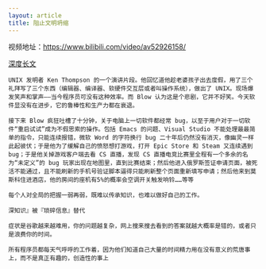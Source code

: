 ```yaml
---
layout: article
title: 阻止文明坍缩
---
```


视频地址：https://www.bilibili.com/video/av52926158/

[深度长文](https://www.gcores.com/articles/110509)


```
UNIX 发明者 Ken Thompson 的一个演讲片段。他回忆道他趁老婆孩子出去度假，用了三个礼拜写了三个东西（编辑器、编译器、软硬件交互层或者叫操作系统），做出了 UNIX。现场爆发笑声和掌声——当今程序员可没有这种效率。而 Blow 认为这是个悲剧，它并不好笑。今天软件显没有在进步，它的鲁棒性和生产力都在衰退。
```


```
接下来 Blow 疯狂吐槽了十分钟，关于电脑上一切软件都经常 bug，以至于用户对于一切软件“重启试试”成为不假思索的操作。包括 Emacs 的问题、Visual Studio 不能处理最最简单的指令，只能连续报错，微软 Word 的字符换行 bug 二十年后仍然没有消灭，像幽灵一样此起彼伏；于是他为了缓解自己的愤怒想打游戏，打开 Epic Store 和 Steam 又连续遇到 bug；于是他关掉游戏客户端去看 CS 直播，发现 CS 直播电竞比赛里全程有一个多余的名为“未定义”的 bug 玩家出现在地图里，直到比赛结束；然后他进入俄罗斯签证申请页面，被死活不能通过，且不能刷新的手机号验证脚本逼得只能刷新整个页面重新填写申请；然后他来到莫斯科住进酒店，他的房间的座机有5%的概率会空调开关触发响铃……等等
```

```
每个人对全局的把握一弱再弱，既难以传承知识，也难以做好自己的工作。
```

```
深知识』被『琐碎信息』替代
```

```
症状是谷歌越来越难用，你的问题越复杂，网上搜来搜去看到的答案就越大概率是错的，或者只是浪费你的时间。
```

```
所有程序员都每天气呼呼的工作着，因为他们知道自己大量的时间精力用在没有意义的荒唐事上，而不是真正有趣的，创造性的事上
```